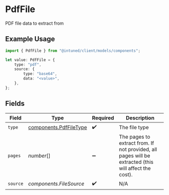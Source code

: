 # PdfFile

PDF file data to extract from

## Example Usage

```typescript
import { PdfFile } from "@intuned/client/models/components";

let value: PdfFile = {
    type: "pdf",
    source: {
        type: "base64",
        data: "<value>",
    },
};
```

## Fields

| Field                                                                                                | Type                                                                                                 | Required                                                                                             | Description                                                                                          |
| ---------------------------------------------------------------------------------------------------- | ---------------------------------------------------------------------------------------------------- | ---------------------------------------------------------------------------------------------------- | ---------------------------------------------------------------------------------------------------- |
| `type`                                                                                               | [components.PdfFileType](../../models/components/pdffiletype.md)                                     | :heavy_check_mark:                                                                                   | The file type                                                                                        |
| `pages`                                                                                              | *number*[]                                                                                           | :heavy_minus_sign:                                                                                   | The pages to extract from. If not provided, all pages will be extracted (this will affect the cost). |
| `source`                                                                                             | *components.FileSource*                                                                              | :heavy_check_mark:                                                                                   | N/A                                                                                                  |
